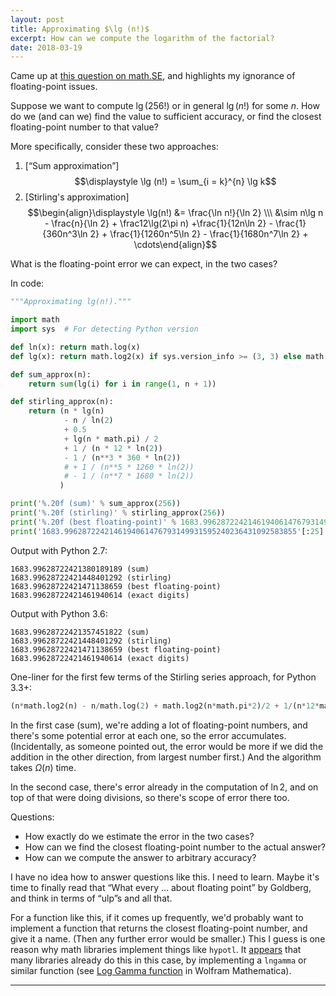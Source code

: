 ```yaml
---
layout: post
title: Approximating $\lg (n!)$
excerpt: How can we compute the logarithm of the factorial?
date: 2018-03-19
---
```


Came up at [this question on math.SE](https://math.stackexchange.com/questions/2696344/is-there-a-way-to-find-the-log-of-very-large-numbers/2696487#2696487), and highlights my ignorance of floating-point issues. 

Suppose we want to compute $\lg (256!)$ or in general $\lg (n!)$ for some $n$. How do we (and can we) find the value to sufficient accuracy, or find the closest floating-point number to that value?

More specifically, consider these two approaches:

1. [“Sum approximation”] $$\displaystyle \lg (n!) = \sum_{i = k}^{n} \lg k$$
2. [Stirling's approximation] 
   $$\begin{align}\displaystyle \lg(n!) &= \frac{\ln n!}{\ln 2} \\\ &\sim n\lg n - \frac{n}{\ln 2} + \frac12\lg(2\pi n) +\frac{1}{12n\ln 2} - \frac{1}{360n^3\ln 2} + \frac{1}{1260n^5\ln 2} - \frac{1}{1680n^7\ln 2} + \cdots\end{align}$$



What is the floating-point error we can expect, in the two cases?

In code:

```python
"""Approximating lg(n!)."""

import math
import sys  # For detecting Python version

def ln(x): return math.log(x)
def lg(x): return math.log2(x) if sys.version_info >= (3, 3) else math.log(x, 2)

def sum_approx(n):
    return sum(lg(i) for i in range(1, n + 1))

def stirling_approx(n):
    return (n * lg(n)
            - n / ln(2)
            + 0.5
            + lg(n * math.pi) / 2
            + 1 / (n * 12 * ln(2))
            - 1 / (n**3 * 360 * ln(2))
            # + 1 / (n**5 * 1260 * ln(2))
            # - 1 / (n**7 * 1680 * ln(2))
           )

print('%.20f (sum)' % sum_approx(256))
print('%.20f (stirling)' % stirling_approx(256))
print('%.20f (best floating-point)' % 1683.9962872242146194061476793149931595240236431092583855)
print('1683.9962872242146194061476793149931595240236431092583855'[:25] + ' (exact digits)')
```

Output with Python 2.7:

```
1683.99628722421380189189 (sum)
1683.99628722421448401292 (stirling)
1683.99628722421471138659 (best floating-point)
1683.99628722421461940614 (exact digits)
```

Output with Python 3.6:

```
1683.99628722421357451822 (sum)
1683.99628722421448401292 (stirling)
1683.99628722421471138659 (best floating-point)
1683.99628722421461940614 (exact digits)
```

One-liner for the first few terms of the Stirling series approach, for Python 3.3+:

```python
(n*math.log2(n) - n/math.log(2) + math.log2(n*math.pi*2)/2 + 1/(n*12*math.log(2)) - 1/(n**3*360*math.log(2)))
```

In the first case (sum), we're adding a lot of floating-point numbers, and there's some potential error at each one, so the error accumulates. (Incidentally, as someone pointed out, the error would be more if we did the addition in the other direction, from largest number first.) And the algorithm takes $\Omega(n)$ time.

In the second case, there's error already in the computation of $\ln 2$, and on top of that were doing divisions, so there's scope of error there too.

Questions:

* How exactly do we estimate the error in the two cases? 
* How can we find the closest floating-point number to the actual answer?
* How can we compute the answer to arbitrary accuracy?

I have no idea how to answer questions like this. I need to learn. Maybe it's time to finally read that “What every … about floating point” by Goldberg, and think in terms of “ulp”s and all that.

For a function like this, if it comes up frequently, we'd probably want to implement a function that returns the closest floating-point number, and give it a name. (Then any further error would be smaller.) This I guess is one reason why math libraries implement things like `hypotl`. It [appears](https://math.stackexchange.com/a/2697902/205) that many libraries already do this in this case, by implementing a `lngamma` or similar function (see [Log Gamma function](http://mathworld.wolfram.com/LogGammaFunction.html) in Wolfram Mathematica).

----